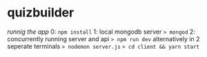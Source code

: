 # quizbuilder

_runnig the app_
0: `npm install`
1: local mongodb server
`> mongod`
2: concurrently running server and api
`> npm run dev`
alternatively in 2 seperate terminals
`> nodemon server.js`
`> cd client && yarn start`
